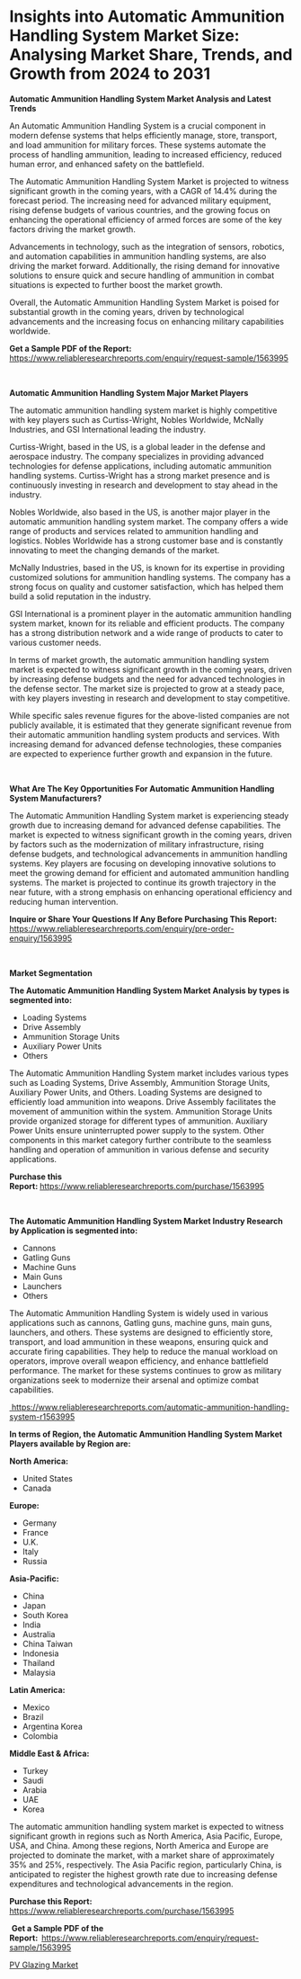 <p><h1>Insights into Automatic Ammunition Handling System Market Size: Analysing Market Share, Trends, and Growth from 2024 to 2031</h1></p><p><strong>Automatic Ammunition Handling System Market Analysis and Latest Trends</strong></p>
<p><p>An Automatic Ammunition Handling System is a crucial component in modern defense systems that helps efficiently manage, store, transport, and load ammunition for military forces. These systems automate the process of handling ammunition, leading to increased efficiency, reduced human error, and enhanced safety on the battlefield.</p><p>The Automatic Ammunition Handling System Market is projected to witness significant growth in the coming years, with a CAGR of 14.4% during the forecast period. The increasing need for advanced military equipment, rising defense budgets of various countries, and the growing focus on enhancing the operational efficiency of armed forces are some of the key factors driving the market growth.</p><p>Advancements in technology, such as the integration of sensors, robotics, and automation capabilities in ammunition handling systems, are also driving the market forward. Additionally, the rising demand for innovative solutions to ensure quick and secure handling of ammunition in combat situations is expected to further boost the market growth.</p><p>Overall, the Automatic Ammunition Handling System Market is poised for substantial growth in the coming years, driven by technological advancements and the increasing focus on enhancing military capabilities worldwide.</p></p>
<p><strong>Get a Sample PDF of the Report:&nbsp;</strong> <a href="https://www.reliableresearchreports.com/enquiry/request-sample/1563995">https://www.reliableresearchreports.com/enquiry/request-sample/1563995</a></p>
<p>&nbsp;</p>
<p><strong>Automatic Ammunition Handling System Major Market Players</strong></p>
<p><p>The automatic ammunition handling system market is highly competitive with key players such as Curtiss-Wright, Nobles Worldwide, McNally Industries, and GSI International leading the industry. </p><p>Curtiss-Wright, based in the US, is a global leader in the defense and aerospace industry. The company specializes in providing advanced technologies for defense applications, including automatic ammunition handling systems. Curtiss-Wright has a strong market presence and is continuously investing in research and development to stay ahead in the industry.</p><p>Nobles Worldwide, also based in the US, is another major player in the automatic ammunition handling system market. The company offers a wide range of products and services related to ammunition handling and logistics. Nobles Worldwide has a strong customer base and is constantly innovating to meet the changing demands of the market.</p><p>McNally Industries, based in the US, is known for its expertise in providing customized solutions for ammunition handling systems. The company has a strong focus on quality and customer satisfaction, which has helped them build a solid reputation in the industry.</p><p>GSI International is a prominent player in the automatic ammunition handling system market, known for its reliable and efficient products. The company has a strong distribution network and a wide range of products to cater to various customer needs.</p><p>In terms of market growth, the automatic ammunition handling system market is expected to witness significant growth in the coming years, driven by increasing defense budgets and the need for advanced technologies in the defense sector. The market size is projected to grow at a steady pace, with key players investing in research and development to stay competitive.</p><p>While specific sales revenue figures for the above-listed companies are not publicly available, it is estimated that they generate significant revenue from their automatic ammunition handling system products and services. With increasing demand for advanced defense technologies, these companies are expected to experience further growth and expansion in the future.</p></p>
<p>&nbsp;</p>
<p><strong>What Are The Key Opportunities For Automatic Ammunition Handling System Manufacturers?</strong></p>
<p><p>The Automatic Ammunition Handling System market is experiencing steady growth due to increasing demand for advanced defense capabilities. The market is expected to witness significant growth in the coming years, driven by factors such as the modernization of military infrastructure, rising defense budgets, and technological advancements in ammunition handling systems. Key players are focusing on developing innovative solutions to meet the growing demand for efficient and automated ammunition handling systems. The market is projected to continue its growth trajectory in the near future, with a strong emphasis on enhancing operational efficiency and reducing human intervention.</p></p>
<p><strong>Inquire or Share Your Questions If Any Before Purchasing This Report:</strong> <a href="https://www.reliableresearchreports.com/enquiry/pre-order-enquiry/1563995">https://www.reliableresearchreports.com/enquiry/pre-order-enquiry/1563995</a></p>
<p>&nbsp;</p>
<p><strong>Market Segmentation</strong></p>
<p><strong>The Automatic Ammunition Handling System Market Analysis by types is segmented into:</strong></p>
<p><ul><li>Loading Systems</li><li>Drive Assembly</li><li>Ammunition Storage Units</li><li>Auxiliary Power Units</li><li>Others</li></ul></p>
<p><p>The Automatic Ammunition Handling System market includes various types such as Loading Systems, Drive Assembly, Ammunition Storage Units, Auxiliary Power Units, and Others. Loading Systems are designed to efficiently load ammunition into weapons. Drive Assembly facilitates the movement of ammunition within the system. Ammunition Storage Units provide organized storage for different types of ammunition. Auxiliary Power Units ensure uninterrupted power supply to the system. Other components in this market category further contribute to the seamless handling and operation of ammunition in various defense and security applications.</p></p>
<p><strong>Purchase this Report:&nbsp;</strong><a href="https://www.reliableresearchreports.com/purchase/1563995">https://www.reliableresearchreports.com/purchase/1563995</a></p>
<p>&nbsp;</p>
<p><strong>The Automatic Ammunition Handling System Market Industry Research by Application is segmented into:</strong></p>
<p><ul><li>Cannons</li><li>Gatling Guns</li><li>Machine Guns</li><li>Main Guns</li><li>Launchers</li><li>Others</li></ul></p>
<p><p>The Automatic Ammunition Handling System is widely used in various applications such as cannons, Gatling guns, machine guns, main guns, launchers, and others. These systems are designed to efficiently store, transport, and load ammunition in these weapons, ensuring quick and accurate firing capabilities. They help to reduce the manual workload on operators, improve overall weapon efficiency, and enhance battlefield performance. The market for these systems continues to grow as military organizations seek to modernize their arsenal and optimize combat capabilities.</p></p>
<p><a href="https://www.reliableresearchreports.com/automatic-ammunition-handling-system-r1563995">&nbsp;https://www.reliableresearchreports.com/automatic-ammunition-handling-system-r1563995</a></p>
<p><strong>In terms of Region, the Automatic Ammunition Handling System Market Players available by Region are:</strong></p>
<p>
    <p> <strong> North America: </strong>
        <ul>
            <li>United States</li>
            <li>Canada</li>
        </ul>
        </p> 
    <p> <strong> Europe: </strong>
        <ul>
            <li>Germany</li>
            <li>France</li>
            <li>U.K.</li>
            <li>Italy</li>
            <li>Russia</li>
        </ul>
        </p> 
    <p> <strong> Asia-Pacific: </strong>
        <ul>
            <li>China</li>
            <li>Japan</li>
            <li>South Korea</li>
            <li>India</li>
            <li>Australia</li>
            <li>China Taiwan</li>
            <li>Indonesia</li>
            <li>Thailand</li>
            <li>Malaysia</li>
        </ul>
        </p> 
    <p> <strong> Latin America: </strong>
        <ul>
            <li>Mexico</li>
            <li>Brazil</li>
            <li>Argentina Korea</li>
            <li>Colombia</li>
        </ul>
        </p> 
    <p> <strong> Middle East & Africa: </strong>
        <ul>
            <li>Turkey</li>
            <li>Saudi</li>
            <li>Arabia</li>
            <li>UAE</li>
            <li>Korea</li>
        </ul>
    </p>
    </p>
<p><p>The automatic ammunition handling system market is expected to witness significant growth in regions such as North America, Asia Pacific, Europe, USA, and China. Among these regions, North America and Europe are projected to dominate the market, with a market share of approximately 35% and 25%, respectively. The Asia Pacific region, particularly China, is anticipated to register the highest growth rate due to increasing defense expenditures and technological advancements in the region.</p></p>
<p><strong>Purchase this Report: </strong><a href="https://www.reliableresearchreports.com/purchase/1563995">https://www.reliableresearchreports.com/purchase/1563995</a></p>
<p>&nbsp;<strong>Get a Sample PDF of the Report:&nbsp;&nbsp;</strong><a href="https://www.reliableresearchreports.com/enquiry/request-sample/1563995">https://www.reliableresearchreports.com/enquiry/request-sample/1563995</a></p>
<p><strong></strong></p>
<p><p><a href="https://issuu.com/reportprime-2/docs/pv-glazing-market-size-2030.pptx">PV Glazing Market</a></p></p>